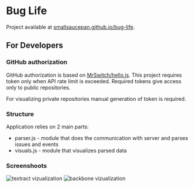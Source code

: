 # Bug Life

Project available at [smallsaucepan.github.io/bug-life](https://smallsaucepan.github.io/bug-life/).

## For Developers

### GitHub authorization

GitHub authorization is based on [MrSwitch/hello.js](https://github.com/MrSwitch/hello.js). This project requires token only when API rate limit is exceeded. Required tokens give access only to public repositories.

For visualizing private repositories manual generation of token is required.

### Structure

Application relies on 2 main parts:
* parser.js - module that does the communication with server and parses issues and events
* visuals.js - module that visualizes parsed data

### Screenshoots

![textract vizualization](http://9-volt.github.io/bug-life/screenshots/screenshot-1.png)
![backbone vizualization](http://9-volt.github.io/bug-life/screenshots/screenshot-2.png)
